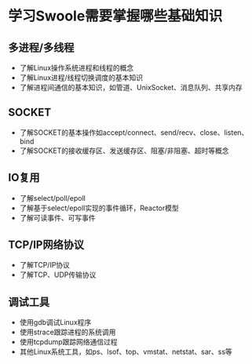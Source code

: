 # 学习Swoole需要掌握哪些基础知识
## **多进程/多线程**
* 了解Linux操作系统进程和线程的概念
* 了解Linux进程/线程切换调度的基本知识
* 了解进程间通信的基本知识，如管道、UnixSocket、消息队列、共享内存
## **SOCKET**
* 了解SOCKET的基本操作如accept/connect、send/recv、close、listen、bind
* 了解SOCKET的接收缓存区、发送缓存区、阻塞/非阻塞、超时等概念
## **IO复用**
* 了解select/poll/epoll
* 了解基于select/epoll实现的事件循环，Reactor模型
* 了解可读事件、可写事件
## **TCP/IP网络协议**
* 了解TCP/IP协议
* 了解TCP、UDP传输协议
## **调试工具**
* 使用gdb调试Linux程序
* 使用strace跟踪进程的系统调用
* 使用tcpdump跟踪网络通信过程
* 其他Linux系统工具，如ps、lsof、top、vmstat、netstat、sar、ss等
